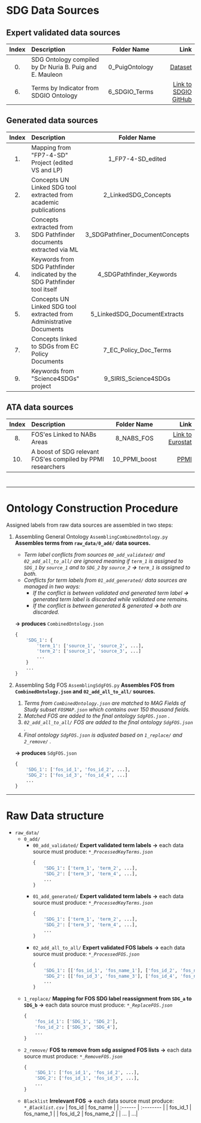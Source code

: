 # SDG Data Sources

## Expert validated data sources

| Index | Description | Folder Name | Link |
| :------: | :------ | :------: | ------: |
| 0. | SDG Ontology compiled by Dr Nuria B. Puig and E. Mauleon| 0_PuigOntology | [Dataset](https://figshare.com/articles/SDG_ontology/11106113/1) | 
| 6. | Terms by Indicator from SDGIO Ontology | 6_SDGIO_Terms | [Link to SDGIO GitHub ](https://github.com/SDG-InterfaceOntology/sdgio) |
##
## Generated data sources

| Index | Description | Folder Name | Link |
| :------: | :------ | :------: | ------: |
| 1. | Mapping from "FP7-4-SD" Project (edited VS and LP) | 1_FP7-4-SD_edited | [Link to Project website](https://www.fp7-4-sd.eu/) |
| 2. | Concepts UN Linked SDG tool extracted from academic publications | 2_LinkedSDG_Concepts | [Link to LinkedSGS Tool](http://linkedsdg.apps.officialstatistics.org/#/) |
| 3. | Concepts extracted from SDG Pathfinder documents extracted via ML | 3_SDGPathfiner_DocumentConcepts | [Document Colletion](https://sdg-pathfinder.org/) ; [Modelling Description](https://ppmi.lt/)  |
| 4. | Keywords from SDG Pathfinder indicated by the SDG Pathfinder tool itself| 4_SDGPathfinder_Keywords| [SDG Pathfinder](https://sdg-pathfinder.org/) | 
| 5. | Concepts UN Linked SDG tool extracted from Administrative Documents | 5_LinkedSDG_DocumentExtracts | [Link to LinkedSGS Tool](http://linkedsdg.apps.officialstatistics.org/#/) |
| 7. | Concepts linked to SDGs from EC Policy Documents | 7_EC_Policy_Doc_Terms | Skrynnyk & Stanciauskas ( 2020 upcoming ) | 
| 9. | Keywords from "Science4SDGs" project | 9_SIRIS_Science4SDGs | [Link to "Science4SDGs" project](http://science4sdgs.sirisacademic.com/) |
##

## ATA data sources

| Index | Description | Folder Name | Link |
| :------: | :------ | :------: | ------: |
| 8. | FOS'es Linked to NABs Areas | 8_NABS_FOS | [Link to Eurostat](https://ec.europa.eu/eurostat/ramon/nomenclatures/index.cfm?TargetUrl=LST_NOM_DTL&StrNom=CEPA_1994&StrLanguageCode=EN&IntPcKey=4431590&StrLayoutCode=HIERARCHIC) |
| 10. | A boost of SDG relevant FOS'es compiled by PPMI researchers | 10_PPMI_boost | [PPMI](https://ppmi.lt)|
#

***
# Ontology Construction Procedure

Assigned labels from raw data sources are assembled in two steps:
1. Assembling General Ontology `AssemblingCombinedOntology.py`
**Assembles terms from `raw_data/0_add/` data sources.**
    * *Term label conflicts from sources `00_add_validated/` and `02_add_all_to_all/` are ignored meaning if `term_1` is assigned to `SDG_1` by `source_1` and to `SDG_2` by `source_2` **&rarr;** `term_1` is assigned to both.*
    * *Conflicts for term labels from `01_add_generated/` data sources are managed in two ways:* 
        - *If the conflict is between validated and generated term label **&rarr;** generated term label is discarded while validated one remains.*
        - *If the conflict is between generated & generated **&rarr;** both are discarded.*

    **&rarr;** **produces** `CombinedOntology.json`
    ```python
    {
        'SDG_1': {
            'term_1': ['source_1', 'source_2', ...],
            'term_2': ['source_1', 'source_3', ...]
            ...
        }
        ...
    }
    ```
2. Assembling Sdg FOS `AssemblingSdgFOS.py`
    **Assembles FOS from `CombinedOntology.json` and `02_add_all_to_all/` sources.**
    1. *Terms from `CombinedOntology.json` are matched to  MAG Fields of Study subset `FOSMAP.json` which contains over 150 thousand fields.*
    2. *Matched FOS are added to the final ontology `SdgFOS.json` .*
    3. *`02_add_all_to_all/` FOS are added to the final ontology `SdgFOS.json` .*
    4. *Final ontology `SdgFOS.json` is  adjusted based on `1_replace/` and `2_remove/` .*


    **&rarr;** **produces** `SdgFOS.json`
    ```python
    {
        'SDG_1': ['fos_id_1', 'fos_id_2', ...],
        'SDG_2': ['fos_id_3', 'fos_id_4', ...]
        ...
    }
    ```

 

****
# Raw Data structure
* `raw_data/`
    * `0_add/`
        * `00_add_validated/`
        **Expert validated term labels**
        **&rarr;** each data source must produce:
            *`*_ProcessedKeyTerms.json`*
            ```python
            {
                'SDG_1': ['term_1', 'term_2', ...], 
                'SDG_2': ['term_3', 'term_4', ...],
                ...
            }
            ```
        * `01_add_generated/`
        **Expert validated term labels**
        **&rarr;** each data source must produce:
            *`*_ProcessedKeyTerms.json`*
            ```python
            {
                'SDG_1': ['term_1', 'term_2', ...], 
                'SDG_2': ['term_3', 'term_4', ...],
                ...
            }
            ```
        * `02_add_all_to_all/`
        **Expert validated FOS labels**
        **&rarr;** each data source must produce:
            *`*_ProcessedFOS.json`*
            ```python
            {
                'SDG_1': [['fos_id_1', 'fos_name_1'], ['fos_id_2', 'fos_name_2'], ...], 
                'SDG_2': [['fos_id_3', 'fos_name_3'], ['fos_id_4', 'fos_name_4'], ...],
                ...
            }
            ```
    * `1_replace/`
    **Mapping for FOS SDG label reassignment from `SDG_a` to `SDG_b`**
    **&rarr;** each data source must produce:
        *`*_ReplaceFOS.json`*
        ```python
        {
            'fos_id_1': ['SDG_1', 'SDG_2'], 
            'fos_id_2': ['SDG_3', 'SDG_4'],
            ...
        }
        ```
    * `2_remove/`
    **FOS to remove from sdg assigned FOS lists**
    **&rarr;** each data source must produce:
        *`*_RemoveFOS.json`*
        ```python
        {
            'SDG_1': ['fos_id_1', 'fos_id_2', ...], 
            'SDG_2': ['fos_id_1', 'fos_id_3', ...],
            ...
        }
        ```
    * `Blacklist`
    **Irrelevant FOS**
    **&rarr;** each data source must produce:
        *`*_Blacklist.csv`*
        | fos_id | fos_name |
        | :------  | :-------- |
        | fos_id_1 | fos_name_1 |
        | fos_id_2 | fos_name_2 |
        | ... | ...|




